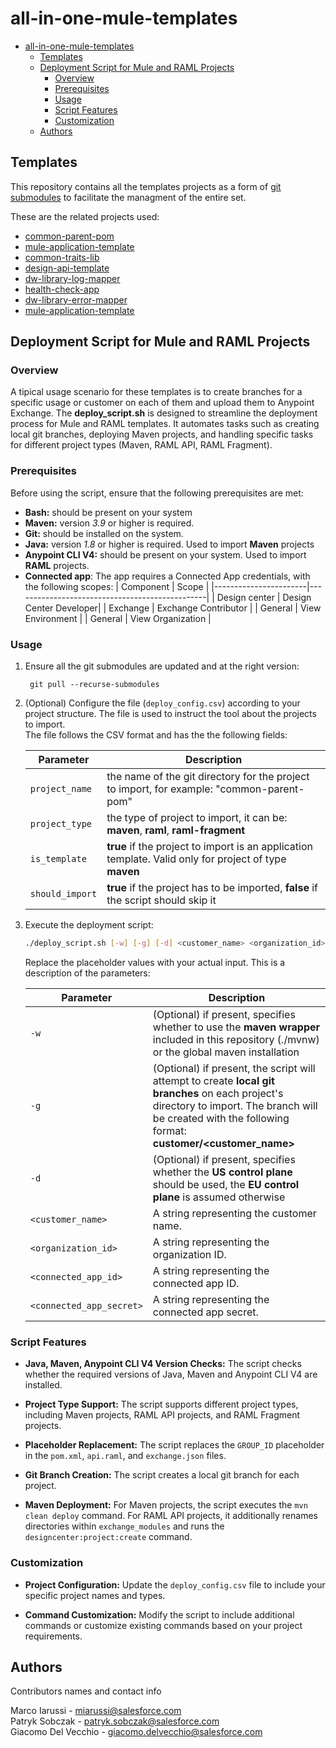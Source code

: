 # all-in-one-mule-templates


- [all-in-one-mule-templates](#all-in-one-mule-templates)
  - [Templates](#templates)
  - [Deployment Script for Mule and RAML Projects](#deployment-script-for-mule-and-raml-projects)
    - [Overview](#overview)
    - [Prerequisites](#prerequisites)
    - [Usage](#usage)
    - [Script Features](#script-features)
    - [Customization](#customization)
  - [Authors](#authors)



## Templates 
This repository contains all the templates projects as a form of  [git submodules](https://git-scm.com/book/en/v2/Git-Tools-Submodules) to facilitate the managment of the entire set.

These are the related projects used:

* [common-parent-pom](https://github.com/mulesoft-consulting/common-parent-pom)
* [mule-application-template](https://github.com/mulesoft-consulting/mule-application-template)
* [common-traits-lib](https://github.com/mulesoft-consulting/common-traits-lib)
* [design-api-template](https://github.com/mulesoft-consulting/design-api-template)
* [dw-library-log-mapper](https://github.com/mulesoft-consulting/dw-library-log-mapper)
* [health-check-app](https://github.com/mulesoft-consulting/health-check-app)
* [dw-library-error-mapper](https://github.com/mulesoft-consulting/dw-library-error-mapper)
* [mule-application-template](https://github.com/mulesoft-consulting/dw-library-error-mapper)


## Deployment Script for Mule and RAML Projects

### Overview

A tipical usage scenario for these templates is to create branches for a specific usage or customer on each of them and upload them to Anypoint Exchange.
The **deploy_script.sh**  is designed to streamline the deployment process for Mule and RAML templates. It automates tasks such as creating local git branches, deploying Maven projects, and handling specific tasks for different project types (Maven, RAML API, RAML Fragment).

### Prerequisites

Before using the script, ensure that the following prerequisites are met:

- **Bash:** should be present on your system
- **Maven:** version *3.9* or higher is required.
- **Git:**  should be installed on the system.
- **Java:** version *1.8* or higher is required. Used to import **Maven** projects
- **Anypoint CLI V4:** should be present on your system. Used to import **RAML** projects. 
- **Connected app**: The app requires a Connected App credentials, with the following scopes:
    | Component             | Scope                                    |
    |-----------------------|------------------------------------------------|
    | Design center       | Design Center Developer|
    | Exchange            | Exchange Contributor   |
    | General             | View Environment       |
    | General             | View Organization      |
   




### Usage




1. Ensure all the git submodules are updated and at the right version:

   ```
    git pull --recurse-submodules
   ```

2. (Optional) Configure the file (`deploy_config.csv`) according to your project structure. The file is used to instruct the tool about the projects to import.  
The file follows the CSV format and has the the following fields:

     | Parameter             | Description                                    |
    |-----------------------|------------------------------------------------|
    | `project_name`       | the name of the git directory for the project to import, for example: "common-parent-pom" |
    | `project_type`       | the type of project to import, it can be: **maven**, **raml**, **raml-fragment** |
    | `is_template`     | **true** if the project to import is an application template. Valid only for project of type **maven**      |
    | `should_import`    |  **true** if the project has to be imported, **false** if the script should skip it|


1. Execute the deployment script:

   ```bash
   ./deploy_script.sh [-w] [-g] [-d] <customer_name> <organization_id> <connected_app_id> <connected_app_secret>
   ```

   Replace the placeholder values with your actual input.
   This is a description of the parameters:

    | Parameter             | Description                                    |
    |-----------------------|------------------------------------------------|
    | `-w`       | (Optional) if present, specifies whether to use the **maven wrapper** included in this repository (./mvnw) or the global maven installation|
    | `-g`       | (Optional) if present, the script will attempt to create **local git branches** on each project's directory to import. The branch will be created with the following format: **customer/<customer_name>**|
    | `-d`       | (Optional) if present, specifies whether the **US control plane** should be used, the **EU control plane** is assumed otherwise |
    | `<customer_name>`       | A string representing the customer name.        |
    | `<organization_id>`     | A string representing the organization ID.      |
    | `<connected_app_id>`    | A string representing the connected app ID.     |
    | `<connected_app_secret>`| A string representing the connected app secret. |

### Script Features

- **Java, Maven, Anypoint CLI V4 Version Checks:** The script checks whether the required versions of Java, Maven and Anypoint CLI V4 are installed.

- **Project Type Support:** The script supports different project types, including Maven projects, RAML API projects, and RAML Fragment projects.

- **Placeholder Replacement:** The script replaces the `GROUP_ID` placeholder in the `pom.xml`, `api.raml`, and `exchange.json` files.

- **Git Branch Creation:** The script creates a local git branch for each project.

- **Maven Deployment:** For Maven projects, the script executes the `mvn clean deploy` command. For RAML API projects, it additionally renames directories within `exchange_modules` and runs the `designcenter:project:create` command.

### Customization

- **Project Configuration:** Update the `deploy_config.csv` file to include your specific project names and types.

- **Command Customization:** Modify the script to include additional commands or customize existing commands based on your project requirements.

## Authors

Contributors names and contact info

Marco Iarussi - miarussi@salesforce.com  
Patryk Sobczak - patryk.sobczak@salesforce.com  
Giacomo Del Vecchio - <giacomo.delvecchio@salesforce.com>  
